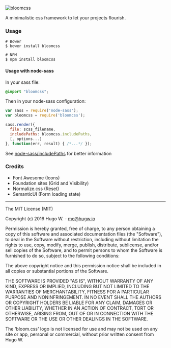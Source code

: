 ![bloomcss](https://raw.githubusercontent.com/hugw/bloomcss/master/src/assets/imgs/logo.png)

A minimalistic css framework to let your projects flourish.

### Usage

```
# Bower
$ bower install bloomcss

# NPM
$ npm install bloomcss
```

#### Usage with node-sass

In your sass file:

```css
@import "bloomcss";
```

Then in your node-sass configuration:

```js
var sass = require('node-sass');
var bloomcss = require('bloomcss');

sass.render({
  file: scss_filename,
  includePaths: bloomcss.includePaths,
  [, options...]
}, function(err, result) { /*...*/ });

```

See [node-sass/includePaths](https://github.com/sass/node-sass#includepaths) for better information

### Credits

- Font Awesome (Icons)
- Foundation sites (Grid and Visibility)
- Normalize.css (Reset)
- SemanticUI (Form loading state)

***

The MIT License (MIT)

Copyright (c) 2016 Hugo W. - me@hugw.io

Permission is hereby granted, free of charge, to any person obtaining a copy
of this software and associated documentation files (the "Software"), to deal
in the Software without restriction, including without limitation the rights
to use, copy, modify, merge, publish, distribute, sublicense, and/or sell
copies of the Software, and to permit persons to whom the Software is
furnished to do so, subject to the following conditions:

The above copyright notice and this permission notice shall be included in
all copies or substantial portions of the Software.

THE SOFTWARE IS PROVIDED "AS IS", WITHOUT WARRANTY OF ANY KIND, EXPRESS OR
IMPLIED, INCLUDING BUT NOT LIMITED TO THE WARRANTIES OF MERCHANTABILITY,
FITNESS FOR A PARTICULAR PURPOSE AND NONINFRINGEMENT. IN NO EVENT SHALL THE
AUTHORS OR COPYRIGHT HOLDERS BE LIABLE FOR ANY CLAIM, DAMAGES OR OTHER
LIABILITY, WHETHER IN AN ACTION OF CONTRACT, TORT OR OTHERWISE, ARISING FROM,
OUT OF OR IN CONNECTION WITH THE SOFTWARE OR THE USE OR OTHER DEALINGS IN
THE SOFTWARE.

The 'bloom.css' logo is not licensed for use and may not be used on any
site or app, personal or commercial, without prior written consent from Hugo W.
